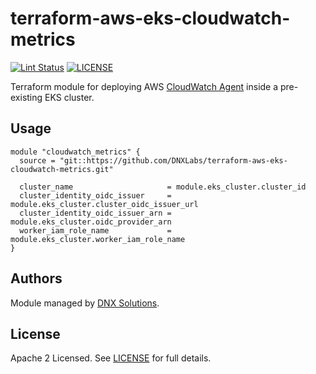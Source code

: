 # terraform-aws-eks-cloudwatch-metrics

[![Lint Status](https://github.com/DNXLabs/terraform-aws-eks-cloudwatch-metrics/workflows/Lint/badge.svg)](https://github.com/DNXLabs/terraform-aws-eks-cloudwatch-metrics/actions)
[![LICENSE](https://img.shields.io/github/license/DNXLabs/terraform-aws-eks-cloudwatch-metrics)](https://github.com/DNXLabs/terraform-aws-eks-cloudwatch-metrics/blob/master/LICENSE)

Terraform module for deploying AWS [CloudWatch Agent](https://github.com/aws/amazon-cloudwatch-agent) inside a pre-existing EKS cluster.

## Usage

```
module "cloudwatch_metrics" {
  source = "git::https://github.com/DNXLabs/terraform-aws-eks-cloudwatch-metrics.git"

  cluster_name                     = module.eks_cluster.cluster_id
  cluster_identity_oidc_issuer     = module.eks_cluster.cluster_oidc_issuer_url
  cluster_identity_oidc_issuer_arn = module.eks_cluster.oidc_provider_arn
  worker_iam_role_name             = module.eks_cluster.worker_iam_role_name
}
```

<!--- BEGIN_TF_DOCS --->


<!--- END_TF_DOCS --->

## Authors

Module managed by [DNX Solutions](https://github.com/DNXLabs).

## License

Apache 2 Licensed. See [LICENSE](https://github.com/DNXLabs/terraform-aws-eks-cloudwatch-metrics/blob/master/LICENSE) for full details.